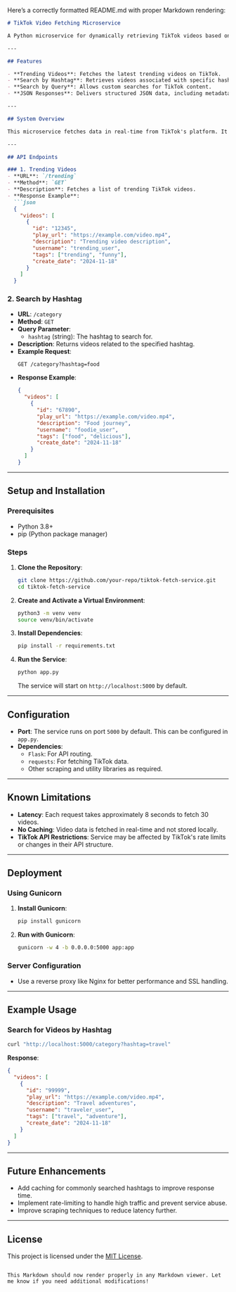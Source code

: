 Here’s a correctly formatted README.md with proper Markdown rendering:

```markdown
# TikTok Video Fetching Microservice

A Python microservice for dynamically retrieving TikTok videos based on trending topics, hashtags, or general search queries. This service acts as a backend data provider for the TikTok Video App.

---

## Features

- **Trending Videos**: Fetches the latest trending videos on TikTok.
- **Search by Hashtag**: Retrieves videos associated with specific hashtags.
- **Search by Query**: Allows custom searches for TikTok content.
- **JSON Responses**: Delivers structured JSON data, including metadata and playable video URLs.

---

## System Overview

This microservice fetches data in real-time from TikTok's platform. It does not store data locally or in a database, ensuring lightweight and dynamic performance.

---

## API Endpoints

### 1. Trending Videos
- **URL**: `/trending`
- **Method**: `GET`
- **Description**: Fetches a list of trending TikTok videos.
- **Response Example**:
  ```json
  {
    "videos": [
      {
        "id": "12345",
        "play_url": "https://example.com/video.mp4",
        "description": "Trending video description",
        "username": "trending_user",
        "tags": ["trending", "funny"],
        "create_date": "2024-11-18"
      }
    ]
  }
  ```

### 2. Search by Hashtag
- **URL**: `/category`
- **Method**: `GET`
- **Query Parameter**: 
  - `hashtag` (string): The hashtag to search for.
- **Description**: Returns videos related to the specified hashtag.
- **Example Request**:
  ```
  GET /category?hashtag=food
  ```
- **Response Example**:
  ```json
  {
    "videos": [
      {
        "id": "67890",
        "play_url": "https://example.com/video.mp4",
        "description": "Food journey",
        "username": "foodie_user",
        "tags": ["food", "delicious"],
        "create_date": "2024-11-18"
      }
    ]
  }
  ```
---

## Setup and Installation

### Prerequisites
- Python 3.8+
- pip (Python package manager)

### Steps
1. **Clone the Repository**:
   ```bash
   git clone https://github.com/your-repo/tiktok-fetch-service.git
   cd tiktok-fetch-service
   ```

2. **Create and Activate a Virtual Environment**:
   ```bash
   python3 -m venv venv
   source venv/bin/activate
   ```

3. **Install Dependencies**:
   ```bash
   pip install -r requirements.txt
   ```

4. **Run the Service**:
   ```bash
   python app.py
   ```
   The service will start on `http://localhost:5000` by default.

---

## Configuration

- **Port**: The service runs on port `5000` by default. This can be configured in `app.py`.
- **Dependencies**:
  - `Flask`: For API routing.
  - `requests`: For fetching TikTok data.
  - Other scraping and utility libraries as required.

---

## Known Limitations

- **Latency**: Each request takes approximately 8 seconds to fetch 30 videos.
- **No Caching**: Video data is fetched in real-time and not stored locally.
- **TikTok API Restrictions**: Service may be affected by TikTok's rate limits or changes in their API structure.

---

## Deployment

### Using Gunicorn
1. **Install Gunicorn**:
   ```bash
   pip install gunicorn
   ```

2. **Run with Gunicorn**:
   ```bash
   gunicorn -w 4 -b 0.0.0.0:5000 app:app
   ```

### Server Configuration
- Use a reverse proxy like Nginx for better performance and SSL handling.

---

## Example Usage

### Search for Videos by Hashtag
```bash
curl "http://localhost:5000/category?hashtag=travel"
```

**Response**:
```json
{
  "videos": [
    {
      "id": "99999",
      "play_url": "https://example.com/video.mp4",
      "description": "Travel adventures",
      "username": "traveler_user",
      "tags": ["travel", "adventure"],
      "create_date": "2024-11-18"
    }
  ]
}
```

---

## Future Enhancements

- Add caching for commonly searched hashtags to improve response time.
- Implement rate-limiting to handle high traffic and prevent service abuse.
- Improve scraping techniques to reduce latency further.

---

## License

This project is licensed under the [MIT License](LICENSE).
```

This Markdown should now render properly in any Markdown viewer. Let me know if you need additional modifications!
